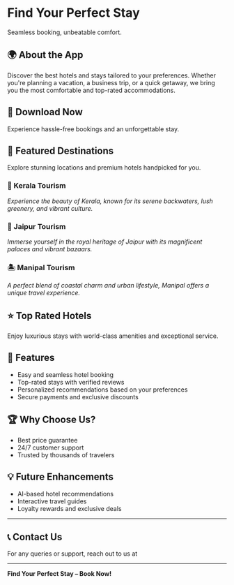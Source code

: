 ﻿# Find Your Perfect Stay

Seamless booking, unbeatable comfort.

## 🌍 About the App
Discover the best hotels and stays tailored to your preferences. Whether you're planning a vacation, a business trip, or a quick getaway, we bring you the most comfortable and top-rated accommodations.

## 📲 Download Now
Experience hassle-free bookings and an unforgettable stay.




## 🏨 Featured Destinations
Explore stunning locations and premium hotels handpicked for you.

### 🌴 Kerala Tourism
*Experience the beauty of Kerala, known for its serene backwaters, lush greenery, and vibrant culture.*

### 🏰 Jaipur Tourism
*Immerse yourself in the royal heritage of Jaipur with its magnificent palaces and vibrant bazaars.*

### 🏝️ Manipal Tourism
*A perfect blend of coastal charm and urban lifestyle, Manipal offers a unique travel experience.*

## ⭐ Top Rated Hotels
Enjoy luxurious stays with world-class amenities and exceptional service.

## 🚀 Features
- Easy and seamless hotel booking
- Top-rated stays with verified reviews
- Personalized recommendations based on your preferences
- Secure payments and exclusive discounts

## 🏆 Why Choose Us?
- Best price guarantee
- 24/7 customer support
- Trusted by thousands of travelers

## 💡 Future Enhancements
- AI-based hotel recommendations
- Interactive travel guides
- Loyalty rewards and exclusive deals

---

## 📞 Contact Us
For any queries or support, reach out to us at 

---
**Find Your Perfect Stay – Book Now!**
